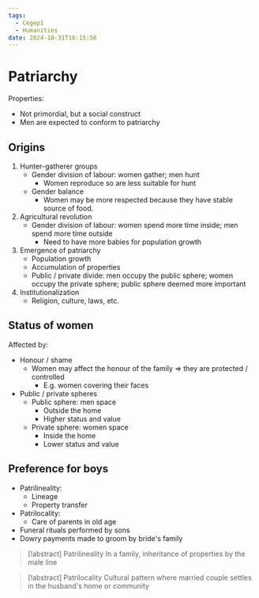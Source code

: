 ```yaml
---
tags:
  - Cegep1
  - Humanities
date: 2024-10-31T16:15:50
---
```


# Patriarchy

Properties:

- Not primordial, but a social construct
- Men are expected to conform to patriarchy

## Origins

1. Hunter-gatherer groups
	- Gender division of labour: women gather; men hunt
		- Women reproduce so are less suitable for hunt
	- Gender balance
		- Women may be more respected because they have stable source of food.
2. Agricultural revolution
	- Gender division of labour: women spend more time inside; men spend more time outside
		- Need to have more babies for population growth
3. Emergence of patriarchy
	- Population growth
	- Accumulation of properties
	- Public / private divide: men occupy the public sphere; women occupy the private sphere; public sphere deemed more important
4. Institutionalization
	- Religion, culture, laws, etc.

## Status of women

Affected by:

- Honour / shame
	- Women may affect the honour of the family => they are protected / controlled
		- E.g. women covering their faces
- Public / private spheres
	- Public sphere: men space
		- Outside the home
		- Higher status and value
	- Private sphere: women space
		- Inside the home
		- Lower status and value

## Preference for boys

- Patrilineality:
	- Lineage
	- Property transfer
- Patrilocality:
	- Care of parents in old age
- Funeral rituals performed by sons
- Dowry payments made to groom by bride's family

> [!abstract] Patrilineality
> In a family, inheritance of properties by the male line

> [!abstract] Patrilocality
> Cultural pattern where married couple settles in the husband's home or community
